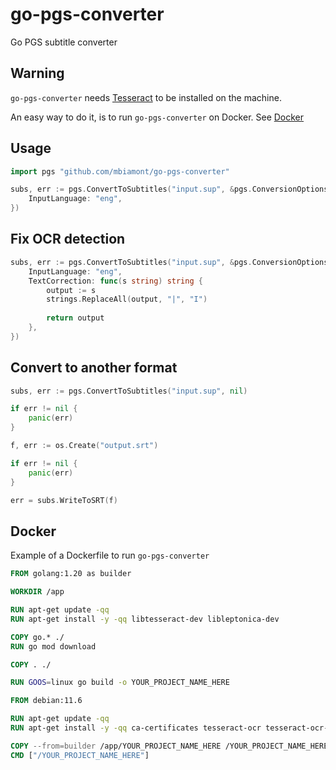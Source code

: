 # go-pgs-converter
Go PGS subtitle converter

## Warning

`go-pgs-converter` needs [Tesseract](https://github.com/tesseract-ocr/tessdoc) to be installed on the machine. 

An easy way to do it, is to run `go-pgs-converter` on Docker. See [Docker](#Docker)

## Usage

```go
import pgs "github.com/mbiamont/go-pgs-converter"

subs, err := pgs.ConvertToSubtitles("input.sup", &pgs.ConversionOptions{
    InputLanguage: "eng",
})
```

## Fix OCR detection

```go
subs, err := pgs.ConvertToSubtitles("input.sup", &pgs.ConversionOptions{
    InputLanguage: "eng",
    TextCorrection: func(s string) string {
        output := s
        strings.ReplaceAll(output, "|", "I")
        
        return output
    },
})
```

## Convert to another format

```go
subs, err := pgs.ConvertToSubtitles("input.sup", nil)

if err != nil {
    panic(err)
}

f, err := os.Create("output.srt")

if err != nil {
    panic(err)
}

err = subs.WriteToSRT(f)
```

## Docker

Example of a Dockerfile to run `go-pgs-converter`

```dockerfile
FROM golang:1.20 as builder

WORKDIR /app

RUN apt-get update -qq
RUN apt-get install -y -qq libtesseract-dev libleptonica-dev

COPY go.* ./
RUN go mod download

COPY . ./

RUN GOOS=linux go build -o YOUR_PROJECT_NAME_HERE

FROM debian:11.6

RUN apt-get update -qq
RUN apt-get install -y -qq ca-certificates tesseract-ocr tesseract-ocr-eng tesseract-ocr-fra ## Add as many languages you need 

COPY --from=builder /app/YOUR_PROJECT_NAME_HERE /YOUR_PROJECT_NAME_HERE
CMD ["/YOUR_PROJECT_NAME_HERE"]
```